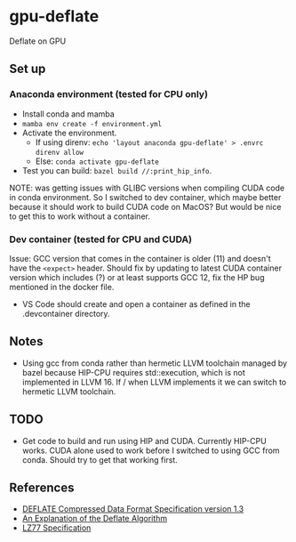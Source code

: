 # gpu-deflate

Deflate on GPU

## Set up

### Anaconda environment (tested for CPU only)

* Install conda and mamba
* `mamba env create -f environment.yml`
* Activate the environment.
    * If using direnv:
      `echo 'layout anaconda gpu-deflate' > .envrc`
      `direnv allow`
    * Else: `conda activate gpu-deflate`
* Test you can build: `bazel build //:print_hip_info`.

NOTE: was getting issues with GLIBC versions when compiling CUDA code in conda environment.
So I switched to dev container, which maybe better because it should work to build CUDA code on MacOS?
But would be nice to get this to work without a container.


### Dev container (tested for CPU and CUDA)

Issue: GCC version that comes in the container is older (11) and doesn't have the `<expect>` header.
Should fix by updating to latest CUDA container version which includes (?) or at least supports GCC 12,
fix the HP bug mentioned in the docker file.

* VS Code should create and open a container as defined
  in the .devcontainer directory.

## Notes

* Using gcc from conda rather than hermetic LLVM toolchain managed by bazel
  because HIP-CPU requires std::execution, which is not implemented in LLVM 16.
  If / when LLVM implements it we can switch to hermetic LLVM toolchain.

## TODO

* Get code to build and run using HIP and CUDA. Currently HIP-CPU works.
  CUDA alone used to work before I switched to using GCC from conda.
  Should try to get that working first.


## References

* [DEFLATE Compressed Data Format Specification version 1.3](https://tools.ietf.org/html/rfc1951)
* [An Explanation of the Deflate Algorithm](https://zlib.net/feldspar.html)
* [LZ77 Specification](https://www.cs.duke.edu/courses/spring03/cps296.5/papers/ziv_lempel_1977_universal_algorithm.pdf)
